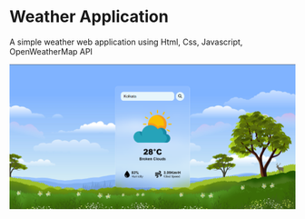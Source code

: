# Weather Application
A simple weather web application using Html, Css, Javascript, OpenWeatherMap API

![](wa.png)

